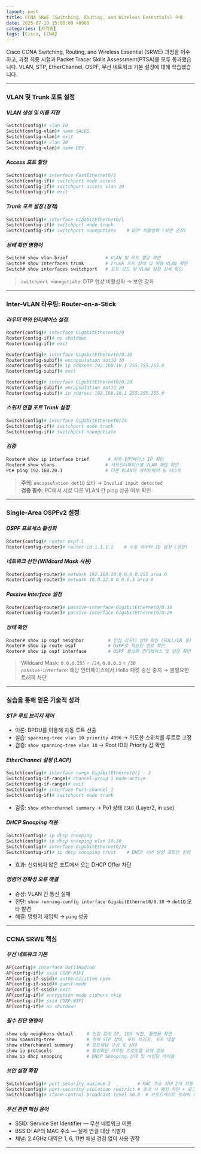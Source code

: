 ```yaml
---
layout: post
title: CCNA SRWE (Switching, Routing, and Wireless Essentials) 수료
date: 2025-07-19 15:00:00 +0900
categories: [자격증]
tags: [Cisco, CCNA]
---
```


Cisco CCNA Switching, Routing, and Wireless Essential (SRWE) 과정을 이수하고, 과정 최종 시험과 Packet Tracer Skills Assessment(PTSA)를 모두 통과했습니다. VLAN, STP, EtherChannel, OSPF, 무선 네트워크 기본 설정에 대해 학습했습니다.

---

### VLAN 및 Trunk 포트 설정

#### ***VLAN 생성 및 이름 지정***
```bash
Switch(config)# vlan 10
Switch(config-vlan)# name SALES
Switch(config-vlan)# exit
Switch(config)# vlan 20
Switch(config-vlan)# name DEV
```

#### ***Access 포트 할당***
```bash
Switch(config)# interface FastEthernet0/1
Switch(config-if)# switchport mode access
Switch(config-if)# switchport access vlan 10
Switch(config-if)# exit
```

#### ***Trunk 포트 설정 (정적)***
```bash
Switch(config)# interface GigabitEthernet0/1
Switch(config-if)# switchport mode trunk
Switch(config-if)# switchport nonegotiate    # DTP 비활성화 (보안 권장)
```

#### ***상태 확인 명령어***
```bash
Switch# show vlan brief              # VLAN 및 포트 할당 확인
Switch# show interfaces trunk        # Trunk 포트 상태 및 허용 VLAN 확인
Switch# show interfaces switchport   # 포트 모드 및 VLAN 설정 상세 확인
```

> `switchport nonegotiate`: DTP 협상 비활성화 → 보안 강화

---

### Inter-VLAN 라우팅: Router-on-a-Stick

#### ***라우터 하위 인터페이스 설정***
```bash
Router(config)# interface GigabitEthernet0/0
Router(config-if)# no shutdown
Router(config-if)# exit

Router(config)# interface GigabitEthernet0/0.10
Router(config-subif)# encapsulation dot1Q 10
Router(config-subif)# ip address 192.168.10.1 255.255.255.0
Router(config-subif)# exit

Router(config)# interface GigabitEthernet0/0.20
Router(config-subif)# encapsulation dot1Q 20
Router(config-subif)# ip address 192.168.20.1 255.255.255.0
```

#### ***스위치 연결 포트 Trunk 설정***
```bash
Switch(config)# interface GigabitEthernet0/24
Switch(config-if)# switchport mode trunk
Switch(config-if)# switchport nonegotiate
```

#### ***검증***
```bash
Router# show ip interface brief       # 하위 인터페이스 IP 확인
Router# show vlans                   # 서브인터페이스별 VLAN 매핑 확인
PC# ping 192.168.20.1                # 다른 VLAN의 게이트웨이 핑 테스트
```

> **주의**: `encapsulation dot1Q` 오타 → `Invalid input detected`  
> **검증 필수**: PC에서 서로 다른 VLAN 간 ping 성공 여부 확인

---

### Single-Area OSPFv2 설정

#### ***OSPF 프로세스 활성화***
```bash
Router(config)# router ospf 1
Router(config-router)# router-id 1.1.1.1    # 수동 라우터 ID 설정 (권장)
```

#### ***네트워크 선언 (Wildcard Mask 사용)***
```bash
Router(config-router)# network 192.168.10.0 0.0.0.255 area 0
Router(config-router)# network 10.0.12.0 0.0.0.3 area 0
```

#### ***Passive Interface 설정***
```bash
Router(config-router)# passive-interface GigabitEthernet0/0.10
Router(config-router)# passive-interface GigabitEthernet0/0.20
```

#### ***상태 확인***
```bash
Router# show ip ospf neighbor         # 인접 라우터 상태 확인 (FULL/DR 등)
Router# show ip route ospf            # OSPF로 학습된 경로 확인
Router# show ip ospf interface        # OSPF 활성화 인터페이스 및 설정 확인
```

> Wildcard Mask: `0.0.0.255` = `/24`, `0.0.0.3` = `/30`  
> `passive-interface`: 해당 인터페이스에서 Hello 패킷 송신 중지 → 불필요한 트래픽 차단

---

### 실습을 통해 얻은 기술적 성과

#### ***STP 루트 브리지 제어***
- 이론: BPDU를 이용해 자동 루트 선출
- 실습: `spanning-tree vlan 10 priority 4096` → 의도한 스위치를 루트로 고정
- 검증: `show spanning-tree vlan 10` → Root ID와 Priority 값 확인

#### ***EtherChannel 설정 (LACP)***
```bash
Switch(config)# interface range GigabitEthernet0/1 - 2
Switch(config-if-range)# channel-group 1 mode active
Switch(config-if-range)# exit
Switch(config)# interface Port-channel 1
Switch(config-if)# switchport mode trunk
```
- 검증: `show etherchannel summary` → Po1 상태 `[SU]` (Layer2, in use)

#### ***DHCP Snooping 적용***
```bash
Switch(config)# ip dhcp snooping
Switch(config)# ip dhcp snooping vlan 10,20
Switch(config)# interface GigabitEthernet0/24
Switch(config-if)# ip dhcp snooping trust    # DHCP 서버 방향 포트만 신뢰
```
- 효과: 신뢰되지 않은 포트에서 오는 DHCP Offer 차단

#### ***명령어 정확성 오류 해결***
- 증상: VLAN 간 통신 실패
- 진단: `show running-config interface GigabitEthernet0/0.10` → `dot1Q` 오타 발견
- 해결: 명령어 재입력 → `ping` 성공

---

### CCNA SRWE 핵심

#### ***무선 네트워크 기본***
```bash
AP(config)# interface Dot11Radio0
AP(config-if)# ssid CORP-WIFI
AP(config-if-ssid)# authentication open
AP(config-if-ssid)# guest-mode
AP(config-if-ssid)# exit
AP(config-if)# encryption mode ciphers tkip
AP(config-if)# ssid CORP-WIFI
AP(config-if)# no shutdown
```

#### ***필수 진단 명령어***
```bash
show cdp neighbors detail     # 인접 장비 IP, IOS 버전, 플랫폼 확인
show spanning-tree            # 전체 STP 상태, 루트 브리지, 포트 역할
show etherchannel summary     # 포트채널 구성 및 상태
show ip protocols             # 활성화된 라우팅 프로토콜 요약 정보
show ip dhcp snooping         # DHCP Snooping 상태 및 바인딩 테이블
```

#### ***보안 설정 확장***
```bash
Switch(config)# port-security maximum 2          # MAC 주소 최대 2개 허용
Switch(config)# port-security violation restrict # 초과 시 패킷 차단 + 로그
Switch(config)# storm-control broadcast level 50.0  # 브로드캐스트 트래픽 제한
```

#### ***무선 관련 핵심 용어***
- SSID: Service Set Identifier — 무선 네트워크 이름
- BSSID: AP의 MAC 주소 — 실제 연결 대상 식별자
- 채널: 2.4GHz 대역은 1, 6, 11번 채널 겹침 없이 사용 권장

<hr class="short-rule">
